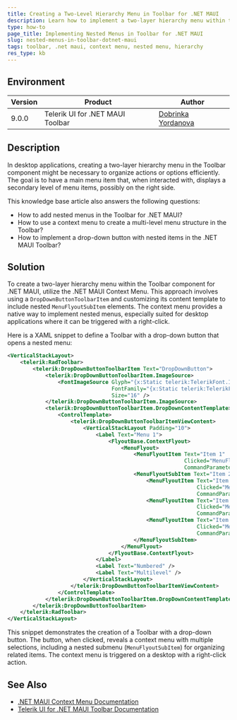 ```yaml
---
title: Creating a Two-Level Hierarchy Menu in Toolbar for .NET MAUI
description: Learn how to implement a two-layer hierarchy menu within the Toolbar component for .NET MAUI using context menus for desktop applications.
type: how-to
page_title: Implementing Nested Menus in Toolbar for .NET MAUI
slug: nested-menus-in-toolbar-dotnet-maui
tags: toolbar, .net maui, context menu, nested menu, hierarchy
res_type: kb
---
```


## Environment

| Version | Product | Author | 
| --- | --- | ---- | 
| 9.0.0 | Telerik UI for .NET MAUI Toolbar | [Dobrinka Yordanova](https://www.telerik.com/blogs/author/dobrinka-yordanova)| 

## Description

In desktop applications, creating a two-layer hierarchy menu in the Toolbar component might be necessary to organize actions or options efficiently. The goal is to have a main menu item that, when interacted with, displays a secondary level of menu items, possibly on the right side. 

This knowledge base article also answers the following questions:
- How to add nested menus in the Toolbar for .NET MAUI?
- How to use a context menu to create a multi-level menu structure in the Toolbar?
- How to implement a drop-down button with nested items in the .NET MAUI Toolbar?

## Solution

To create a two-layer hierarchy menu within the Toolbar component for .NET MAUI, utilize the .NET MAUI Context Menu. This approach involves using a `DropDownButtonToolbarItem` and customizing its content template to include nested `MenuFlyoutSubItem` elements. The context menu provides a native way to implement nested menus, especially suited for desktop applications where it can be triggered with a right-click.

Here is a XAML snippet to define a Toolbar with a drop-down button that opens a nested menu:

```xml
<VerticalStackLayout>
    <telerik:RadToolbar>
        <telerik:DropDownButtonToolbarItem Text="DropDownButton">
            <telerik:DropDownButtonToolbarItem.ImageSource>
                <FontImageSource Glyph="{x:Static telerik:TelerikFont.IconBulleting}"
                                 FontFamily="{x:Static telerik:TelerikFont.Name}"
                                 Size="16" />
            </telerik:DropDownButtonToolbarItem.ImageSource>
            <telerik:DropDownButtonToolbarItem.DropDownContentTemplate>
                <ControlTemplate>
                    <telerik:DropDownButtonToolbarItemViewContent>
                        <VerticalStackLayout Padding="10">
                            <Label Text="Menu 1">
                                <FlyoutBase.ContextFlyout>
                                    <MenuFlyout>
                                        <MenuFlyoutItem Text="Item 1"
                                                        Clicked="MenuFlyoutItem_Clicked"
                                                        CommandParameter="Param1" />
                                        <MenuFlyoutSubItem Text="Item 2">
                                            <MenuFlyoutItem Text="Item 21"
                                                            Clicked="MenuFlyoutItem_Clicked_1"
                                                            CommandParameter="Param2" />
                                            <MenuFlyoutItem Text="Item 22"
                                                            Clicked="MenuFlyoutItem_Clicked_2"
                                                            CommandParameter="Param3" />
                                            <MenuFlyoutItem Text="Item 23"
                                                            Clicked="MenuFlyoutItem_Clicked_3"
                                                            CommandParameter="Param4" />
                                        </MenuFlyoutSubItem>
                                    </MenuFlyout>
                                </FlyoutBase.ContextFlyout>
                            </Label>
                            <Label Text="Numbered" />
                            <Label Text="Multilevel" />
                        </VerticalStackLayout>
                    </telerik:DropDownButtonToolbarItemViewContent>
                </ControlTemplate>
            </telerik:DropDownButtonToolbarItem.DropDownContentTemplate>
        </telerik:DropDownButtonToolbarItem>
    </telerik:RadToolbar>
</VerticalStackLayout>
```

This snippet demonstrates the creation of a Toolbar with a drop-down button. The button, when clicked, reveals a context menu with multiple selections, including a nested submenu (`MenuFlyoutSubItem`) for organizing related items. The context menu is triggered on a desktop with a right-click action.

## See Also

- [.NET MAUI Context Menu Documentation](https://learn.microsoft.com/en-us/dotnet/maui/user-interface/context-menu?view=net-maui-9.0)
- [Telerik UI for .NET MAUI Toolbar Documentation](https://docs.telerik.com/devtools/maui/controls/toolbar/overview)
